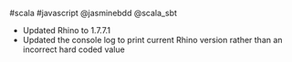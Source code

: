 #scala #javascript @jasminebdd @scala_sbt

* Updated Rhino to 1.7.7.1
* Updated the console log to print current Rhino version rather than an incorrect hard coded value 
